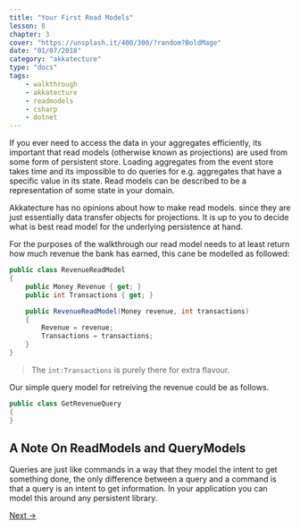 ```yaml
---
title: "Your First Read Models"
lesson: 8
chapter: 3
cover: "https://unsplash.it/400/300/?random?BoldMage"
date: "01/07/2018"
category: "akkatecture"
type: "docs"
tags:
    - walkthrough
    - akkatecture
    - readmodels
    - csharp
    - dotnet
---
```

If you ever need to access the data in your aggregates efficiently, its important that read models (otherwise known as projections) are used from some form of persistent store. Loading aggregates from the event store takes time and its impossible to do queries for e.g. aggregates that have a specific value in its state. Read models can be described to be a representation of some state in your domain.

Akkatecture has no opinions about how to make read models. since they are just essentially data transfer objects for projections. It is up to you to decide what is best read model for the underlying persistence at hand.

For the purposes of the walkthrough our read model needs to at least return how much revenue the bank has earned, this cane be modelled as followed:

```csharp
public class RevenueReadModel
{
    public Money Revenue { get; }
    public int Transactions { get; }

    public RevenueReadModel(Money revenue, int transactions)
    {
        Revenue = revenue;
        Transactions = transactions;
    }
}
```
> The `int:Transactions` is purely there for extra flavour.

Our simple query model for retreiving the revenue could be as follows.

```csharp
public class GetRevenueQuery
{        
}
```

## A Note On ReadModels and QueryModels

Queries are just like commands in a way that they model the intent to get something done, the only difference between a query and a command is that a query is an intent to get information. In your application you can model this around any persistent library.

[Next →](/docs/walkthrough-ending)